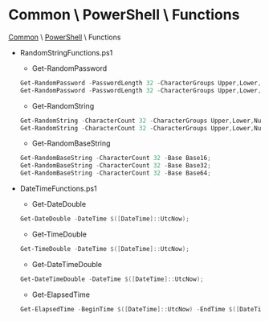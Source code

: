 # Common \ PowerShell \ Functions

[Common](https://github.com/bradleydonmorris/Common) \ [PowerShell](https://github.com/bradleydonmorris/Common/tree/master/PowerShell) \ Functions

- RandomStringFunctions.ps1
  - Get-RandomPassword
  ```powershell
  Get-RandomPassword -PasswordLength 32 -CharacterGroups Upper,Lower,Numbers,Special -Weighting @{ "Upper"= 5; "Lower"= 5; "Numbers"= 3; Special=1; };
  Get-RandomPassword -PasswordLength 32 -CharacterGroups Upper,Lower,Numbers -Weighting @{ "Upper"= 5; "Lower"= 5; "Numbers"= 3; Special=0; };
  ```
  - Get-RandomString
  ```powershell
  Get-RandomString -CharacterCount 32 -CharacterGroups Upper,Lower,Numbers,Special;
  Get-RandomString -CharacterCount 32 -CharacterGroups Upper,Lower,Numbers 
  ```
  - Get-RandomBaseString
  ```powershell
  Get-RandomBaseString -CharacterCount 32 -Base Base16;
  Get-RandomBaseString -CharacterCount 32 -Base Base32;
  Get-RandomBaseString -CharacterCount 32 -Base Base64;
  ```

- DateTimeFunctions.ps1
  - Get-DateDouble
  ```powershell
  Get-DateDouble -DateTime $([DateTime]::UtcNow);
  ```
  - Get-TimeDouble
  ```powershell
  Get-TimeDouble -DateTime $([DateTime]::UtcNow);
  ```
  - Get-DateTimeDouble
  ```powershell
  Get-DateTimeDouble -DateTime $([DateTime]::UtcNow);
  ```
  - Get-ElapsedTime
  ```powershell
  Get-ElapsedTime -BeginTime $([DateTime]::UtcNow) -EndTime $([DateTime]::UtcNow.AddMilliseconds(998234578));
  ```
